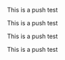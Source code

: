 
<head>
<p>This is a push test</p>
<p>This is a push test</p>
  <p>This is a push test</p>
  <p>This is a push test</p>
  
  
  
  
</head>
